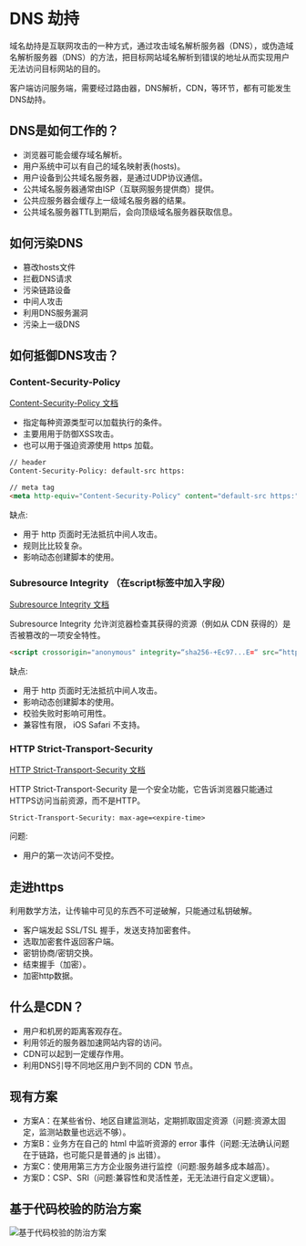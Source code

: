 # DNS 劫持

域名劫持是互联网攻击的一种方式，通过攻击域名解析服务器（DNS），或伪造域名解析服务器（DNS）的方法，把目标网站域名解析到错误的地址从而实现用户无法访问目标网站的目的。

客户端访问服务端，需要经过路由器，DNS解析，CDN，等环节，都有可能发生DNS劫持。

## DNS是如何工作的？

* 浏览器可能会缓存域名解析。
* 用户系统中可以有自己的域名映射表(hosts)。
* 用户设备到公共域名服务器，是通过UDP协议通信。
* 公共域名服务器通常由ISP（互联网服务提供商）提供。
* 公共应服务器会缓存上一级域名服务器的结果。
* 公共域名服务器TTL到期后，会向顶级域名服务器获取信息。

## 如何污染DNS

* 篡改hosts文件
* 拦截DNS请求
* 污染链路设备
* 中间人攻击
* 利用DNS服务漏洞
* 污染上一级DNS

## 如何抵御DNS攻击？

### Content-Security-Policy

[Content-Security-Policy 文档](https://developer.mozilla.org/zh-CN/docs/Web/HTTP/Headers/Content-Security-Policy__by_cnvoid)

* 指定每种资源类型可以加载执⾏的条件。
* 主要⽤用于防御XSS攻击。
* 也可以⽤于强迫资源使用 https 加载。

``` html
// header
Content-Security-Policy: default-src https:

// meta tag
<meta http-equiv="Content-Security-Policy" content="default-src https:">
```

缺点:

* ⽤于 http ⻚面时⽆法抵抗中间人攻击。
* 规则⽐比较复杂。
* 影响动态创建脚本的使⽤。

### Subresource Integrity （在script标签中加入字段）

[Subresource Integrity 文档](https://developer.mozilla.org/zh-CN/docs/Web/Security/子资源完整性)

Subresource Integrity 允许浏览器检查其获得的资源（例如从 CDN 获得的）是否被篡改的一项安全特性。

``` html
<script crossorigin="anonymous" integrity=“sha256-+Ec97...E=“ src=“https://a.com"></script>
```

缺点:

* 用于 http ⻚面时⽆法抵抗中间⼈攻击。
* 影响动态创建脚本的使⽤。
* 校验失败时影响可⽤性。
* 兼容性有限， iOS Safari 不支持。

### HTTP Strict-Transport-Security

[HTTP Strict-Transport-Security 文档](https://developer.mozilla.org/zh-CN/docs/Security/HTTP_Strict_Transport_Security)

HTTP Strict-Transport-Security 是一个安全功能，它告诉浏览器只能通过HTTPS访问当前资源，而不是HTTP。

``` http
Strict-Transport-Security: max-age=<expire-time>
```

问题:

* ⽤户的第⼀次访问不受控。

## 走进https

利用数学方法，让传输中可见的东西不可逆破解，只能通过私钥破解。

* 客户端发起 SSL/TSL 握手，发送支持加密套件。
* 选取加密套件返回客户端。
* 密钥协商/密钥交换。
* 结束握手（加密）。
* 加密http数据。

## 什么是CDN？

* 用户和机房的距离客观存在。
* 利用邻近的服务器加速网站内容的访问。
* CDN可以起到一定缓存作用。
* 利用DNS引导不同地区用户到不同的 CDN 节点。

## 现有方案

* ⽅案A：在某些省份、地区⾃建监测站，定期抓取固定资源（问题:资源太固定，监测站数量也远远不够）。
* ⽅案B：业务⽅在⾃己的 html 中监听资源的 error 事件（问题:⽆法确认问题在于链路，也可能只是普通的 js 出错）。
* ⽅案C：使⽤用第三⽅方企业服务进⾏监控（问题:服务越多成本越⾼）。
* ⽅案D：CSP、SRI（问题:兼容性和灵活性差，⽆无法进行⾃定义逻辑）。

## 基于代码校验的防治⽅案

![基于代码校验的防治⽅案](/blog/dns-hijacking.png)
